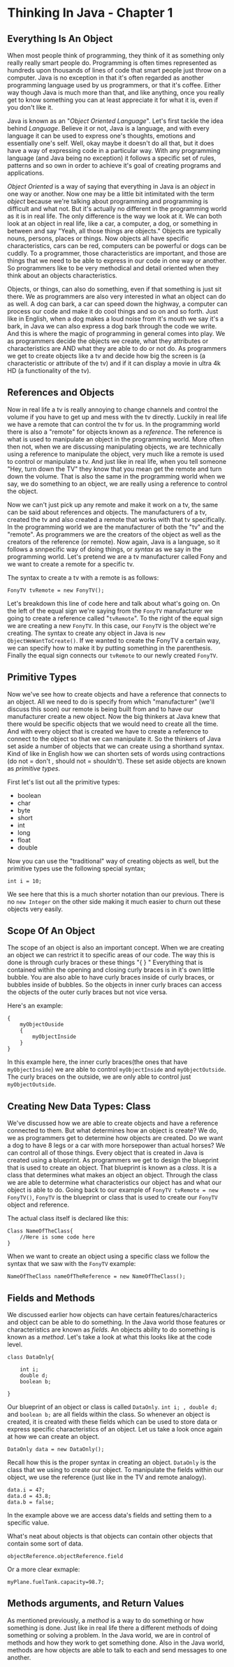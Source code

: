 # Thinking In Java - Chapter 1


## Everything Is An Object


When most people think of programming, they think of it as something only really really smart people do. Programming is often times represented as hundreds upon thousands of lines of code that smart people just throw on a computer. Java is no exception in that it's often regarded as another programming language used by us programmers, or that it's coffee. Either way though Java is much more than that, and like anything, once you really get to know something you can at least appreciate it for what it is, even if you don't like it.


Java is known as an "_Object Oriented Language_". Let's first tackle the idea behind _Language_. Believe it or not, Java is a language, and with every language it can be used to express one's thoughts, emotions and essentially one's self. Well, okay maybe it doesn't do all that, but it does have a way of expressing code in a particular way. With any programming language (and Java being no exception) it follows a specific set of rules, patterns and so own in order to achieve it's goal of creating programs and applications.


_Object Oriented_ is a way of saying that everything in Java is an _object_ in one way or another. Now one may be a little bit intimitated with the term _object_ because we're talking about programming and programming is difficult and what not. But it's actually no different in the programming world as it is in real life. The only difference is the way we look at it. We can both look at an object in real life, like a car, a computer, a dog, or something in between and say "Yeah, all those things are objects." Objects are typically nouns, persons, places or things. Now objects all have specific characteristics, cars can be red, computers can be powerful or dogs can be cuddly. To a programmer, those characteristics are important, and those are things that we need to be able to express in our code in one way or another. So programmers like to be very methodical and detail oriented when they think about an objects characteristics.


Objects, or things, can also do something, even if that something is just sit there. We as programmers are also very interested in what an object can do as well. A dog can bark, a car can speed down the highway, a computer can process our code and make it do cool things and so on and so forth. Just like in English, when a dog makes a loud noise from it's mouth we say it's a bark, in Java we can also express a dog bark through the code we write. And this is where the magic of programming in general comes into play. We as programmers decide the objects we create, what they attributes or characteristics are AND what they are able to do or not do. As programmers we get to create objects like a tv and decide how big the screen is (a characteristic or attribute of the tv) and if it can display a movie in ultra 4k HD (a functionality of the tv).


## References and Objects
Now in real life a tv is really annoying to change channels and control the volume if you have to get up and mess with the tv directly. Luckily in real life we have a remote that can control the tv for us. In the programming world there is also a "remote" for objects known as a _reference_. The reference is what is used to manipulate an object in the programming world. More often then not, when we are discussing manipulating objects, we are technically using a reference to manipulate the object, very much like a remote is used to control or manipulate a tv. And just like in real life, when you tell someone "Hey, turn down the TV" they know that you mean get the remote and turn down the volume. That is also the same in the programming world when we say, we do something to an object, we are really using a reference to control the object.


Now we can't just pick up any remote and make it work on a tv, the same can be said about references and objects. The manufacturers of a tv, created the tv and also created a remote that works with that tv specifically. In the programming world we are the manufacturer of both the "tv" and the "remote". As programmers we are the creators of the object as well as the creators of the reference (or remote). Now again, Java is a language, so it follows a snnpecific way of doing things, or _syntax_ as we say in the programming world. Let's pretend we are a tv manufacturer called Fony and we want to create a remote for a specific tv. 


The syntax to create a tv with a remote is as follows:


	FonyTV tvRemote = new FonyTV();

Let's breakdown this line of code here and talk about what's going on. On the left of the equal sign we're saying from the `FonyTV` manufacturer we going to create a reference called "`tvRemote`". To the right of the equal sign we are creating a new `FonyTV`. In this case, our `FonyTV` is the object we're creating. The syntax to create any object in Java is `new ObjectWeWantToCreate()`. If we wanted to create the FonyTV a certain way, we can specify how to make it by putting something in the parenthesis. Finally the equal sign connects our `tvRemote` to our newly created `FonyTV`.


## Primitive Types


Now we've see how to create objects and have a reference that connects to an object. All we need to do is specify from which "manufacturer" (we'll discuss this soon) our remote is being built from and to have our manufacturer create a new object. Now the big thinkers at Java knew that there would be specific objects that we would need to create all the time. And with every object that is created we have to create a reference to connect to the object so that we can manipulate it. So the thinkers of Java set aside a number of objects that we can create using a shorthand syntax. Kind of like in English how we can shorten sets of words using contractions (do not = don't , should not = shouldn't). These set aside objects are known as _primitive types_.


First let's list out all the primitive types:


* boolean
* char
* byte
* short
* int
* long
* float
* double


Now you can use the "traditional" way of creating objects as well, but the primitive types use the following special syntax;


	int i = 10;
	
We see here that this is a much shorter notation than our previous. There is no `new Integer` on the other side making it much easier to churn out these objects very easily. 


## Scope Of An Object


The scope of an object is also an important concept. When we are creating an object we can restrict it to specific areas of our code. The way this is done is through curly braces or these things "{  }  " Everything that is contained within the opening and closing curly braces is in it's own little bubble. You are also able to have curly braces inside of curly braces, or bubbles inside of bubbles. So the objects in inner curly braces can access the objects of the outer curly braces but not vice versa. 


Here's an example:


	{
		myObjectOuside
		{
			myObjectInside
		}
	}
	
In this example here, the inner curly braces(the ones that have `myObjectInside`) we are able to control `myObjectInside` and `myObjectOutside`. The curly braces on the outside, we are only able to control just `myObjectOutside`.


## Creating New Data Types: Class


We've discussed how we are able to create objects and have a reference connected to them. But what determines how an object is create? We do, we as programmers get to determine how objects are created. Do we want a dog to have 8 legs or a car with more horsepower than actual horses? We can control all of those things. Every object that is created in Java is created using a blueprint. As programmers we get to design the blueprint that is used to create an object. That blueprint is known as a _class_. It is a class that determines what makes an object an object. Through the class we are able to determine what characteristics our object has and what our object is able to do. Going back to our example of `FonyTV tvRemote = new FonyTV()`, `FonyTV` is the blueprint or class that is used to create our `FonyTV` object and reference.


The actual class itself is declared like this:

	Class NameOfTheClass{
		//Here is some code here
	}

When we want to create an object using a specific class we follow the syntax that we saw with the `FonyTV` example:


	NameOfTheClass nameOfTheReference = new NameOfTheClass();


## Fields and Methods


We discussed earlier how objects can have certain features/characterics and object can be able to do something. In the Java world those features or characteristics are known as _fields_. An objects ability to do something is known as a _method_. Let's take a look at what this looks like at the code level.

	class DataOnly{
	
		int i;
		double d;
		boolean b;

	}
	
Our blueprint of an object or class is called `DataOnly`. `int i; , double d;` and `boolean b;` are all fields within the class. So whenever an object is created, it is created with these fields which can be used to store data or express specific characteristics of an object. Let us take a look once again at how we can create an object. 

	DataOnly data = new DataOnly();
	
Recall how this is the proper syntax in creating an object. `DataOnly` is the class that we using to create our object. To manipulate the fields within our object, we use the reference (just like in the TV and remote analogy).

	data.i = 47;
	data.d = 43.8;
	data.b = false;
	
In the example above we are access data's fields and setting them to a specific value.

What's neat about objects is that objects can contain other objects that contain some sort of data.


	objectReference.objectReference.field

Or a more clear exmaple:

	myPlane.fuelTank.capacity=98.7;

## Methods arguments, and Return Values

As mentioned previously, a _method_ is a way to do something or how something is done. Just like in real life there a different methods of doing something or solving a problem. In the Java world, we are in control of methods and how they work to get something done. Also in the Java world, methods are how objects are able to talk to each and send messages to one another.
